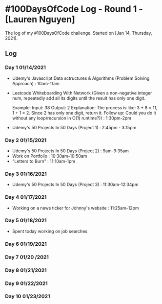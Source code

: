 # #100DaysOfCode Log - Round 1 - [Lauren Nguyen]

The log of my #100DaysOfCode challenge. Started on [Jan 14, Thursday, 2021].

## Log

### Day 1 01/14/2021

- Udemy's Javascript Data sctructures & Algorithms (Problem Solving Approach) : 10am-11am

- Leetcode Whiteboarding With Network
  (Given a non-negative integer num, repeatedly add all its digits until the result has only one digit.

  Example:
  Input: 38
  Output: 2
  Explanation: The process is like: 3 + 8 = 11, 1 + 1 = 2.
  Since 2 has only one digit, return it.
  Follow up:
  Could you do it without any loop/recursion in O(1) runtime?)) : 1:30pm-2pm

- Udemy's 50 Projects In 50 Days (Project 1) : 2:45pm - 3:15pm

### Day 2 01/15/2021

- Udemy's 50 Projects In 50 Days (Project 2) : 9am-9:35am
- Work on Portfolio : 10:30am-10:50am
- "Letters to Burn" : 11:10am-1pm

### Day 3 01/16/2021

- Udemy's 50 Projects In 50 Days (Project 3) : 11:30am-12:34pm

### Day 4 01/17/2021

- Working on a news ticker for Johnny's website : 11:25am-12pm

### Day 5 01/18/2021

- Spent today working on job searches

### Day 6 01/19/2021

### Day 7 01/20 /2021

### Day 8 01/21/2021

### Day 9 01/22/2021

### Day 10 01/23/2021
